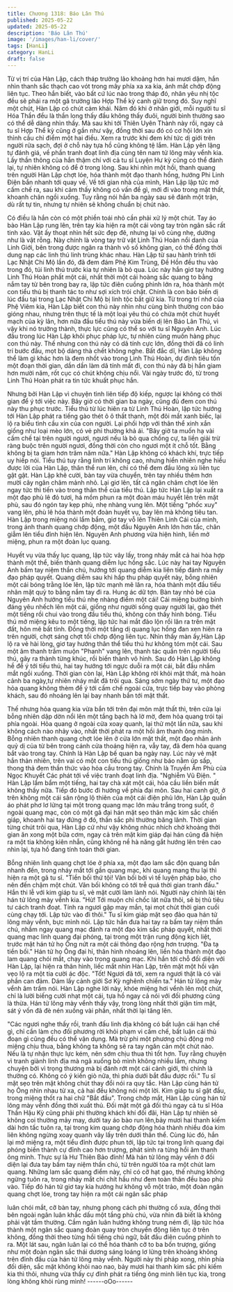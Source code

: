 ```yaml
---
title: Chương 1318: Báo Lân Thú
published: 2025-05-22
updated: 2025-05-22
description: 'Báo Lân Thú'
image: '/images/han-li/cover/'
tags: [HanLi]
category: HanLi
draft: false
---
```


Từ vị trí của Hàn Lập, cách tháp trưởng lão khoảng hơn hai mươi
dặm, hắn nhìn thanh sắc thạch cao vót trong mây phía xa xa kia,
ánh mắt chớp động liên tục.
Theo hắn biết, vào bất cứ lúc nào trong tháp đó, nhân yêu nhị tộc
đều sẽ phái ra một gã trưởng lão Hợp Thể kỳ canh giữ trong đó.
Suy nghĩ một chút, Hàn Lập có chút cảm khái.
Năm đó khi ở nhân giới, mỗi người tu sĩ Hóa Thần đều là thần
long thấy đầu không thấy đuôi, người bình thường sao có thể dễ
dàng nhìn thấy. Mà sau khi tới Thiên Uyên Thành này rồi, ngay cả
tu sĩ Hợp Thể kỳ cũng ở gần như vậy, đồng thời sau đó có cơ hội
lớn xin thỉnh cầu chỉ điểm một hai điều.
Xem ra trước khi đem khí tức dị giới trên người rửa sạch, đợi ở
chỗ này tựa hồ cũng không tệ lắm.
Hàn Lập yên lặng tự đánh giá, về phần tranh đoạt linh địa cùng
tên nam tử lông mày vểnh kia. Lấy thần thông của hắn thậm chí
với cả tu sĩ Luyện Hư kỳ cũng có thể đánh lại, tự nhiên không có
để ở trong lòng.
Sau khi nhìn một hồi, thanh quang trên người Hàn Lập chợt lóe,
hóa thành một đạo thanh hồng, hướng Phi Linh Điện bắn nhanh
tới quay về.
Về tới gian nhà của mình, Hàn Lập lập tức mở cấm chế ra, sau
khi cảm thấy không có vấn đề gì, mới đi vào trong mật thất,
khoanh chân ngồi xuống.
Tuy rằng nói hắn ba ngày sau sẽ đánh một trận, dù rất tự tin,
nhưng tự nhiên sẽ không chuẩn bị chút nào.

Có điều là hắn còn có một phiền toái nhỏ cần phải xử lý một chút.
Tay áo bào Hàn Lập rung lên, trên tay kia hiện ra một cái vòng tay
tròn ngân sắc rất tinh xảo. Vật ấy thoạt nhìn hết sức đẹp đẽ,
nhưng lại vô cùng nhẹ, dường như là vật rỗng.
Này chính là vòng tay trữ vật Linh Thú Hoàn nổi danh của Linh
Giới, bên trong được ngăn ra thành vô số không gian, có thể
đồng thời dung nạp các linh thú linh trùng khác nhau.
Hàn Lập từ sau hành trình tới Lạc Nhật Chi Mộ lần đó, đã đem
đám Phệ Kim Trùng, Đề Hồn đều thu vào trong đó, túi linh thú
trước kia tự nhiên là bỏ qua.
Lúc này hắn giơ tay hướng Linh Thú Hoàn phất một cái, nhất thời
một cái hoàng sắc quang to bằng nắm tay từ bên trong bay ra, lập
tức điên cuồng phình lớn ra, hóa thành một con tiểu thú bị thanh
tác to như sợi xích trói chặt.
Chính là con báo biến dị lúc đầu tại trong Lạc Nhật Chi Mộ bị linh
tộc bắt giữ kia.
Từ trong trí nhớ của Phệ Viêm kia, Hàn Lập biết con thú này nhìn
như cùng bình thường con báo gióng nhau, nhưng trên thực tế là
một loại yêu thú có chứa một chút huyết mạch của kỳ lân, hơn
nữa đầu tiểu thú này vừa biến dị lên Báo Lân Thú, vì vậy khi nó
trưởng thành, thực lực cũng có thể so với tu sĩ Nguyên Anh.
Lúc đầu trong lúc Hàn Lập khôi phục pháp lực, tự nhiên cũng
muốn hàng phục con thú này. Thế nhưng con thú này có dã tính
cực lớn, đồng thời đã có linh trí bước đầu, mọt bộ dáng thà chết
không nghe.
Bất đắc dĩ, Hàn Lập không thể làm gì khác hơn là đem nhốt vào
trong Linh Thú Hoàn, dự định tiêu tốn một đoạn thời gian, dần
dần làm dã tính mất đi, con thú này đã bị hắn giam hơn mười
năm, rốt cục có chút không chịu nổi. Vài ngày trước đó, từ trong
Linh Thú Hoàn phát ra tin tức khuất phục hắn.

Nhưng bởi Hàn Lập vì chuyện tình liên tiếp độ kiếp, ngược lại
không có thời gian để ý tới việc này.
Bây giờ có thời gian ba ngày, cũng đủ đem con thú này thu phục
trước.
Tiểu thú từ lúc hiên ra từ Linh Thú Hoàn, lập tức hướng tới Hàn
Lập phát ra tiếng gào thét ô ô thất thanh, một đôi mắt xanh biếc,
lại lộ ra biểu tình cầu xin của con người. Lại phối hợp với thân thể
xinh xắn giống như loại mèo lớn, có vẻ phi thường khả ái.
"Bây giờ ta muốn hạ vài cấm chế tại trên người ngươi, ngươi nếu
là bỏ qua chống cự, ta liền giải trừ ràng buộc trên người ngươi,
đồng thời còn cho ngươi một ít chỗ tốt. Bằng không bị ta giam hơn
trăm năm nữa." Hàn Lập không có khách khí, trực tiếp uy hiếp
nói.
Tiểu thú tuy rằng linh trí không cao, nhưng hiển nhiên nghe hiểu
được lời của Hàn Lập, thân thể run lên, chỉ có thể đem đầu lông
xù liên tục gật gật.
Hàn Lập khẽ cười, bàn tay vừa chuyển, trên tay nhiều thêm hơn
mười cây ngân châm mảnh nhỏ.
Lại giơ lên, tất cả ngân châm chợt lóe lên ngay tức thì tiến vào
trong thân thể của tiểu thú.
Lập tức Hàn Lập lại xuất ra một đạo phù lê đỏ tươi, há mồm phun
ra một đoàn máu huyết lên trên mặt phù, sau đó ngón tay kẹp
phù, nhẹ nhàng vung lên.
Một tiếng "phốc xuy" vang lên, phù lê hóa thành một đoàn huyết
vụ, bay lên mà không tiêu tan.
Hàn Lập trong miệng nói lẩm bẩm, giơ tay vỗ lên Thiên Linh Cái
của mình, trong ánh thanh quang chớp động, một đầu Nguyên
Anh lớn hơn tấc, chân giẫm lên tiểu đỉnh hiện lên.
Nguyên Anh phương vừa hiện hình, liền mở miệng, phun ra một
đoàn lục quang.

Huyết vụ vừa thấy lục quang, lập tức vây lấy, trong nháy mắt cả
hai hòa hợp thành một thể, biến thành quang diễm lục hồng sắc.
Lúc này hai tay Nguyên Anh bấm tay niệm thần chú, hướng tới
quang diễm kia liên tiếp đánh ra mấy đạo pháp quyết.
Quang diễm sau khi hấp thu pháp quyết này, bỗng nhiên một cái
bóng trằng lóe lên, lập tức mạnh mẽ lăn ra, hóa thành một đầu
tiểu nhân mặt quỷ to bằng nắm tay đi ra.
Hung ác dữ tợn.
Bàn tay nhỏ bé của Nguyên Anh hướng tiểu thú nhẹ nhàng điểm
một cái! Cái miệng bướng bỉnh đáng yêu nhếch lên một cái, giống
như người sống quay người lại, gào thét một tiếng rồi chui vào
trong đầu tiểu thú, không còn thấy hình bóng.
Tiểu thú mở miệng kêu to một tiếng, lập tức hai mắt đảo lộn rồi
lăn ra trên mặt đất, hôn mê bất tỉnh.
Đồng thời một tầng dị quang lục hồng đan xen hiên ra trên người,
chợt sáng chợt tối chớp động liên tục.
Nhìn thấy màn ấy,Hàn Lập lộ ra vẻ hài lòng, giơ tay hướng thân
thể tiểu thú hư không tóm một cái.
Sau một âm thanh trầm muộn "Phanh" vang lên, thanh tác quấn
trên người tiểu thú, gãy ra thành từng khúc, rồi biến thành vô
hình.
Sau đó Hàn Lập không hề để ý tới tiểu thú, hai tay hướng tới
ngực duỗi ra một cái, bắt đầu nhắm mắt ngồi xuống.
Thời gian còn lại, Hàn Lập không rời khỏi mật thất, mà hoàn cảnh
ba ngày,tự nhiên nháy mắt đã trôi qua. Sáng sớm ngày thứ tư,
một đạo hỏa quang không thèm để ý tới cấm chế ngoài cửa, trực
tiếp bay vào phòng khách, sau đó nhoáng lên lại bay nhanh bắn
tới mật thất.

Thế nhưng hỏa quang kia vừa bắn tới trên đại môn mật thất thì,
trên cửa lại bỗng nhiên dập dờn nổi lên một tầng bạch hà lờ mờ,
đem hỏa quang trói tại phía ngoài.
Hỏa quang ở ngoài cửa xoay quanh, lại thử một lần nữa, sau khi
không cách nào nhảy vào, nhất thời phát ra một hồi âm thanh ông
minh.
Bỗng nhiên thanh quang chợt lóe lên ở cửa lớn mật thất, một đạo
nhân ảnh quỷ dị của từ bên trong cánh cửa thoáng hiện ra, vẫy
tay, đã đem hỏa quang bắt vào trong tay.
Chính là Hàn Lập bế quan ba ngày nay.
Lúc này vẻ mặt hắn thản nhiên, trên vai có một con tiểu thú giống
như báo nằm úp sấp, thong thả đem thần thức vào hỏa cầu trong
tay.
Chính là Truyền Âm Phù của Ngọc Khuyết Các phát tới về việc
tranh đoạt linh địa.
"Nghiễm Vũ Điện. "
Hàn Lập lẩm bẩm một tiếng, hai tay chà xát một cái, hỏa cầu liền
biến mất không thấy nữa.
Tiếp đó bước đi hướng về phía đại môn.
Sau hai canh giờ, ở trên không một cái sân rộng lộ thiên của một
cái điện phủ lớn, Hàn Lập quần áo phát phơ lơ lửng tại một trong
quang mạc lớn màu trắng trong suốt, ở ngoài quang mạc, còn có
một gã đại hán mặt sẹo thân mặc kim sắc chiến giáp, khoanh hai
tay đứng ở đó, thần sắc phi thường băng lãnh.
Thời gian từng chút trôi qua, Hàn Lập cứ như vậy không nhúc
nhích chờ khoảng thời gian ăn xong một bữa cơm, ngay cả trên
mặt kim giáp đại hán cũng đã hiện ra một tia không kiên nhẫn,
cũng không nề hà năng gắt hướng lên trên cao nhìn lại, tựa hồ
đang tính toán thời gian.

Bỗng nhiên linh quang chợt lóe ở phía xa, một đạo lam sắc độn
quang bắn nhanh đến, trong nháy mắt tới gần quang mạc, khi
quang mang thu lại thì hiện ra một gã tu sĩ.
"Tiền bối thứ tội! Vãn bối bởi vì tế luyện pháp bảo, cho nên đến
chậm một chút. Vãn bối không có tới trễ quá thời gian tranh đấu."
Hắn thi lễ với kim giáp tu sĩ, vẻ mặt cười làm lành nói.
Người này chính làị tên hán tử lông mày vểnh kia.
"Hừ! Tới muộn chỉ chốc lát nữa thôi, sẽ bị thủ tiêu tư cách tranh
đoạt. Tính ra ngươi gặp may mắn, tại mọt chút thời gian cuối cùng
chạy tới. Lập tức vào đi thôi." Tu sĩ kim giáp mặt sẹo đảo qua hán
tử lông mày vểnh, bực mình nói.
Lập tức hắn đưa hai tay ra bấm tay niệm thần chú, nhắm ngay
quang mạc đánh ra một đạo kim sắc pháp quyết, nhất thời quang
mạc linh quang đại phóng, tại trong một trận rung động kịch liệt,
trước mặt hán tử họ Ông nứt ra một cái thông đạo rộng hơn
trượng.
"Đa tạ tiền bối."
Hán tử họ Ông đại hỉ, thân hình nhoáng lên, liền hóa thành một
đạo lam quang chói mắt, chạy vào trong quang mạc.
Khi hắn tới chỗ đối diện với Hàn Lập, lại hiện ra thân hình, liếc
mắt nhìn Hàn Lập, trên mặt một hồi vặn vẹo lộ ra một tia cười ác
độc.
"Tốt! Ngươi đã tới, xem ra ngươi thật là có vài phần can đảm.
Dám lấy cảnh giới Sơ Kỳ nghênh chiến ta." Hán tử lông mày vểnh
âm trầm nói.
Hàn Lập nghe lời này, khóe miệng hơi vểnh lên một chút, chỉ là
lười biếng cười nhạt một cái, tựa hồ ngay cả nói với đối phương
cũng là thừa.
Hán tử lông mày vểnh thấy vậy, trong lòng nhất thời giận tím mặt,
sát ý vốn đã đè nén xuống vài phần, nhất thời lại tăng lên.

"Các ngươi nghe thấy rồi, tranh đấu linh địa không có bất luận cái
hạn chế gì, chỉ cần làm cho đối phương rời khỏi phạm vi cấm chế,
bất luận cái thủ đoạn gì cũng đều có thể vận dụng. Mà trừ phi một
phương chủ động mở miệng chịu thua, bằng không ta không sẽ ra
tay ngăn cản một chút nào. Nếu là tự nhận thực lực kém, nên
sớm chịu thua thì tốt hơn. Tuy rằng chuyện vì tranh giành linh địa
mà ngã xuống bỏ mình không nhiều lắm, nhưng chuyện bởi vì
trọng thương mà bị đánh rớt một cái cảnh giới, thì chính là thường
có. Không có ý kiến giò nữa, thì phía dưới bắt đầu được rồi." Tu sĩ
mặt sẹo trên mặt không chút thay đổi nói ra quy tắc.
Hàn Lập cùng hán tử họ Ông nhìn nhau từ xa, cả hai đều không
nói một lời. Kim giáp tu sĩ gật đầu, trong miệng thốt ra hai chữ
"Bắt đầu".
Trong chớp mắt, Hàn Lập cùng hán tử lông mày vểnh đồng thời
xuất thủ.
Đối mặt một gã đối thủ ngay cả tu sĩ Hóa Thần Hậu Kỳ cũng phải
phi thường khách khí đối đãi, Hàn Lập tự nhiên sẽ không coi
thường mảy may, dưới tay áo bào run lên,bảy mươi hai thanh
kiếm dài hơn tấc tuôn ra, tại trong kim quang chớp động hóa
thành nhiều đóa kim liên không ngừng xoay quanh vây lấy trên
dưới thân thể.
Cùng lúc đó, hắn lại mở miệng ra, một tiểu đỉnh được phun tới,
lập tức tại trong linh quang đại phóng biến thành cự đỉnh cao hơn
trượng, phát sinh ra từng hồi âm thanh ông minh.
Thực sự là Hư Thiên Bảo đỉnh! Mà hán tử lông mày vểnh ở đối
diện lại đưa tay bấm tay niệm thần chú, từ trên người tỏa ra một
chút lam quang.
Những lam sắc quang điểm này, chỉ có cỡ hạt gạo, thế nhưng
không ngừng tuôn ra, trong nháy mắt chi chít hầu như đem toàn
thân đều bao phủ vào.
Tiếp đó hán tử giơ tay kia hướng hư không vỗ một trảo, một đoàn
ngân quang chợt lóe, trong tay hiện ra một cái ngân sắc pháp

luân chói mắt, cỡ bàn tay, nhưng phong cách phi thường cổ xưa,
đồng thời bên ngoài ngân luân khắc dấu một tầng phù chú, vừa
nhìn đã biết là không phải vật tầm thường.
Cầm ngân luân hướng không trung ném đi, lập tức hóa thành một
ngân sắc quang đoàn quay tròn chuyển động liên tục ở trên
không, đồng thời theo từng hồi tiếng chú ngữ, bắt đầu điên cuồng
phình to ra.
Một lát sau, ngân luân lại có thể hóa thành cỡ to ba bốn trượng,
giống như một đoàn ngân sắc thái dương sáng loáng lơ lửng trên
khoảng không trên đỉnh đầu của hán tử lông mày vểnh.
Người này thi pháp xong, nhìn phía đối diện, sắc mặt không khỏi
nao nao, bảy mươi hai thanh kim sắc phi kiếm kia thì thôi, nhưng
vừa thấy cự đỉnh phát ra tiếng ông minh liên tục kia, trong lòng
không khỏi rùng mình!
------oOo------
